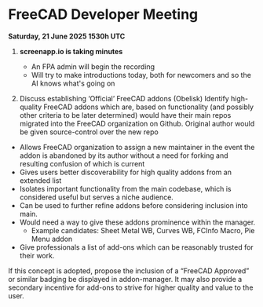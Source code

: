 # FreeCAD Developer Meeting

**Saturday, 21 June 2025 1530h UTC**

1. **screenapp.io is taking minutes**
   - An FPA admin will begin the recording
   - Will try to make introductions today, both for newcomers and so the AI knows what's going on

2. Discuss establishing ‘Official’ FreeCAD addons (Obelisk)
Identify high-quality FreeCAD addons which are, based on functionality (and possibly other criteria to be later determined) would have their main repos migrated into the FreeCAD organization on Github. 
Original author would be given source-control over the new repo

- Allows FreeCAD organization to assign a new maintainer in the event the addon is abandoned by its author without a need for forking and resulting confusion of which is current
- Gives users better discoverability for high quality addons from an extended list
- Isolates important functionality from the main codebase, which is considered useful but serves a niche audience.
- Can be used to further refine addons before considering inclusion into main.
- Would need a way to give these addons prominence within the manager.
  - Example candidates: Sheet Metal WB, Curves WB, FCInfo Macro, Pie Menu addon
- Give professionals a list of add-ons which can be reasonably trusted for their work.

 If this concept is adopted, propose the inclusion of a “FreeCAD Approved” or similar badging be displayed in addon-manager. It may also provide a secondary incentive for add-ons to strive for higher quality and value to the user.
